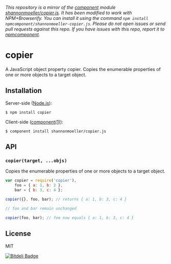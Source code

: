 *This repository is a mirror of the [component](http://component.io) module [shannonmoeller/copier.js](http://github.com/shannonmoeller/copier.js). It has been modified to work with NPM+Browserify. You can install it using the command `npm install npmcomponent/shannonmoeller-copier.js`. Please do not open issues or send pull requests against this repo. If you have issues with this repo, report it to [npmcomponent](https://github.com/airportyh/npmcomponent).*
# copier

  A JavaScript object property copier. Copies the enumerable properties of one or more objects to a target object.

## Installation

  Server-side ([Node.js](http://nodejs.org)):

    $ npm install copier

  Client-side ([component(1)](https://github.com/component)):

    $ component install shannonmoeller/copier.js

## API

### `copier(target, ...objs)`

  Copies the enumerable properties of one or more objects to a target object.

```js
var copier = require('copier'),
    foo = { a: 1, b: 2 },
    bar = { b: 3, c: 4 };

copier({}, foo, bar); // returns { a: 1, b: 3, c: 4 }

// foo and bar remain unchanged

copier(foo, bar); // foo now equals { a: 1, b: 3, c: 4 }
```

## License

  MIT

[![Bitdeli Badge](https://d2weczhvl823v0.cloudfront.net/shannonmoeller/copier.js/trend.png)](https://bitdeli.com/free "Bitdeli Badge")
